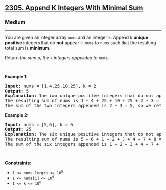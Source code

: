 <h2><a href="https://leetcode.com/problems/append-k-integers-with-minimal-sum">2305. Append K Integers With Minimal Sum</a></h2><h3>Medium</h3><hr><p>You are given an integer array <code>nums</code> and an integer <code>k</code>. Append <code>k</code> <strong>unique positive</strong> integers that do <strong>not</strong> appear in <code>nums</code> to <code>nums</code> such that the resulting total sum is <strong>minimum</strong>.</p>

<p>Return<em> the sum of the</em> <code>k</code> <em>integers appended to</em> <code>nums</code>.</p>

<p>&nbsp;</p>
<p><strong class="example">Example 1:</strong></p>

<pre>
<strong>Input:</strong> nums = [1,4,25,10,25], k = 2
<strong>Output:</strong> 5
<strong>Explanation:</strong> The two unique positive integers that do not appear in nums which we append are 2 and 3.
The resulting sum of nums is 1 + 4 + 25 + 10 + 25 + 2 + 3 = 70, which is the minimum.
The sum of the two integers appended is 2 + 3 = 5, so we return 5.</pre>

<p><strong class="example">Example 2:</strong></p>

<pre>
<strong>Input:</strong> nums = [5,6], k = 6
<strong>Output:</strong> 25
<strong>Explanation:</strong> The six unique positive integers that do not appear in nums which we append are 1, 2, 3, 4, 7, and 8.
The resulting sum of nums is 5 + 6 + 1 + 2 + 3 + 4 + 7 + 8 = 36, which is the minimum. 
The sum of the six integers appended is 1 + 2 + 3 + 4 + 7 + 8 = 25, so we return 25.
</pre>

<p>&nbsp;</p>
<p><strong>Constraints:</strong></p>

<ul>
	<li><code>1 &lt;= nums.length &lt;= 10<sup>5</sup></code></li>
	<li><code>1 &lt;= nums[i] &lt;= 10<sup>9</sup></code></li>
	<li><code>1 &lt;= k &lt;= 10<sup>8</sup></code></li>
</ul>

